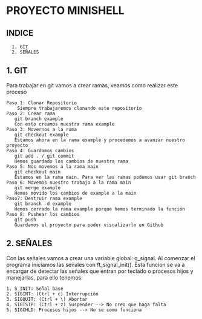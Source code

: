 # PROYECTO MINISHELL

## INDICE
```
  1. GIT
  2. SEÑALES
```

## 1. GIT
Para trabajar en git vamos a crear ramas, veamos como realizar este proceso
```
Paso 1: Clonar Repositorio
    Siempre trabajaremos clonando este repositorio
Paso 2: Crear rama
   git branch example
   Con esto creamos nuestra rama example
Paso 3: Movernos a la rama
   git checkout example
   Estamos ahora en la rama example y procedemos a avanzar nuestro proyecto
Paso 4: Guardamos cambios
   git add . / git commit
   Hemos guardado los cambios de nuestra rama
Paso 5: Nos movemos a la rama main
   git checkout main
   Estamos en la rama main. Para ver las ramas podemos usar git branch
Paso 6: Movemos nuestro trabajo a la rama main
   git merge example
   Hemos movido los cambios de example a la main
Paso7: Destruir rama example
   git branch -d example
   Hemos cerrado la rama example porque hemos terminado la función
Paso 8: Pushear los cambios
   git push
   Guardamos el proyecto para poder visualizarlo en Github
```

## 2. SEÑALES
Con las señales vamos a crear una variable global: g_signal. Al comenzar el programa iniciamos las señales con ft_signal_init().
Esta funcion se va a encargar de detectar las señales que entran por teclado o procesos hijos y manejarlas, para ello tenemos:
```
1. S_INIT: Señal base
2. SIGINT: (Ctrl + c) Interrupción
3. SIGQUIT: (Ctrl + \) Abortar
4. SIGTSTP: (Ctrl + z) Suspender --> No creo que haga falta
5. SIGCHLD: Procesos hijos --> No se como funciona
```
